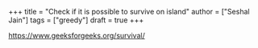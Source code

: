 +++
title = "Check if it is possible to survive on island"
author = ["Seshal Jain"]
tags = ["greedy"]
draft = true
+++

<https://www.geeksforgeeks.org/survival/>
